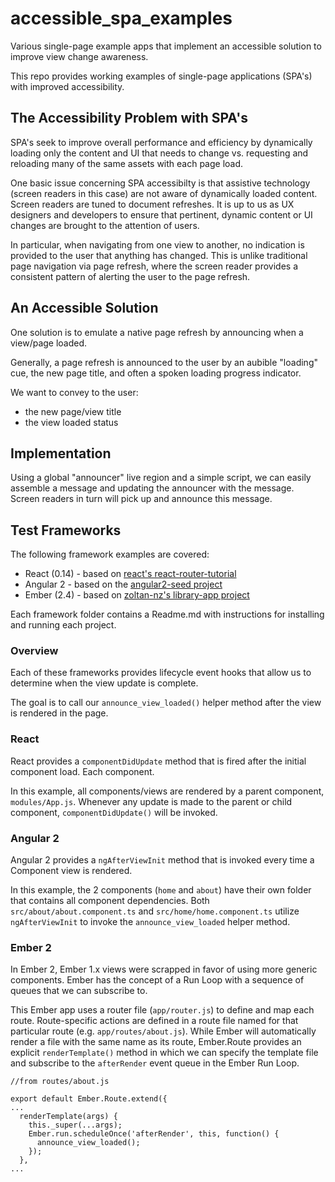 # accessible_spa_examples
Various single-page example apps that implement an accessible solution to improve view change awareness.

This repo provides working examples of single-page applications (SPA's) with improved accessibility.

## The Accessibility Problem with SPA's

SPA's seek to improve overall performance and efficiency by dynamically loading only the content and UI that needs to change vs. requesting and reloading many of the same assets with each page load.

One basic issue concerning SPA accessibilty is that assistive technology (screen readers in this case) are not aware of dynamically loaded content. Screen readers are tuned to document refreshes. It is up to us as UX designers and developers to ensure that pertinent, dynamic content or UI changes are brought to the attention of users.

In particular, when navigating from one view to another, no indication is provided to the user that anything has changed. This is unlike traditional page navigation via page refresh, where the screen reader provides a consistent pattern of alerting the user to the page refresh.


## An Accessible Solution

One solution is to emulate a native page refresh by announcing when a view/page loaded.

Generally, a page refresh is announced to the user by an aubible "loading" cue, the new page title, and often a spoken loading progress indicator.

We want to convey to the user:
- the new page/view title
- the view loaded status

## Implementation

Using a global "announcer" live region and a simple script, we can easily assemble a message and updating the announcer with the message. Screen readers in turn will pick up and announce this message.

<script src="http://gist.github.com/patrickfox/ed600b3b38c2cfab2b11.js"></script>

## Test Frameworks

The following framework examples are covered:

- React (0.14) - based on <a href="https://github.com/reactjs/react-router-tutorial" target="gh">react's react-router-tutorial</a>
- Angular 2 - based on the <a href="https://github.com/mgechev/angular2-seed" target="gh">angular2-seed project</a>
- Ember (2.4) - based on <a href="https://github.com/zoltan-nz/library-app" target="gh">zoltan-nz's library-app project</a>

Each framework folder contains a Readme.md with instructions for installing and running each project.


### Overview

Each of these frameworks provides lifecycle event hooks that allow us to determine when the view update is complete.

The goal is to call our `announce_view_loaded()` helper method after the view is rendered in the page.

### React

React provides a `componentDidUpdate` method that is fired after the initial component load. Each component.

In this example, all components/views are rendered by a parent component, `modules/App.js`. Whenever any update is made to the parent or child component, `componentDidUpdate()` will be invoked.

### Angular 2

Angular 2 provides a `ngAfterViewInit` method that is invoked every time a Component view is rendered. 

In this example, the 2 components (`home` and `about`) have their own folder that contains all component dependencies. Both `src/about/about.component.ts` and `src/home/home.component.ts` utilize `ngAfterViewInit` to invoke the `announce_view_loaded` helper method.

### Ember 2

In Ember 2, Ember 1.x views were scrapped in favor of using more generic components. Ember has the concept of a Run Loop with a sequence of queues that we can subscribe to. 

This Ember app uses a router file (`app/router.js`) to define and map each route. Route-specific actions are defined in a route file named for that particular route (e.g. `app/routes/about.js`). While Ember will automatically render a file with the same name as its route, Ember.Route provides an explicit `renderTemplate()` method in which we can specify the template file and subscribe to the `afterRender` event queue in the Ember Run Loop.

```
//from routes/about.js

export default Ember.Route.extend({
...
  renderTemplate(args) {
    this._super(...args);
    Ember.run.scheduleOnce('afterRender', this, function() {
      announce_view_loaded();
    });
  },
...
```

